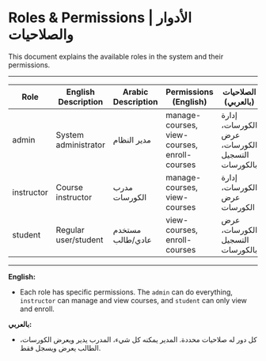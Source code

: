 # Roles & Permissions | الأدوار والصلاحيات

This document explains the available roles in the system and their permissions.

---

| Role        | English Description                        | Arabic Description                        | Permissions (English)         | الصلاحيات (بالعربي)           |
|-------------|-------------------------------------------|-------------------------------------------|-------------------------------|-------------------------------|
| admin       | System administrator                      | مدير النظام                               | manage-courses, view-courses, enroll-courses | إدارة الكورسات، عرض الكورسات، التسجيل بالكورسات |
| instructor  | Course instructor                        | مدرب الكورسات                             | manage-courses, view-courses  | إدارة الكورسات، عرض الكورسات  |
| student     | Regular user/student                     | مستخدم عادي/طالب                          | view-courses, enroll-courses  | عرض الكورسات، التسجيل بالكورسات |

---

**English:**
- Each role has specific permissions. The `admin` can do everything, `instructor` can manage and view courses, and `student` can only view and enroll.

**بالعربي:**
- كل دور له صلاحيات محددة. المدير يمكنه كل شيء، المدرب يدير ويعرض الكورسات، الطالب يعرض ويسجل فقط.
